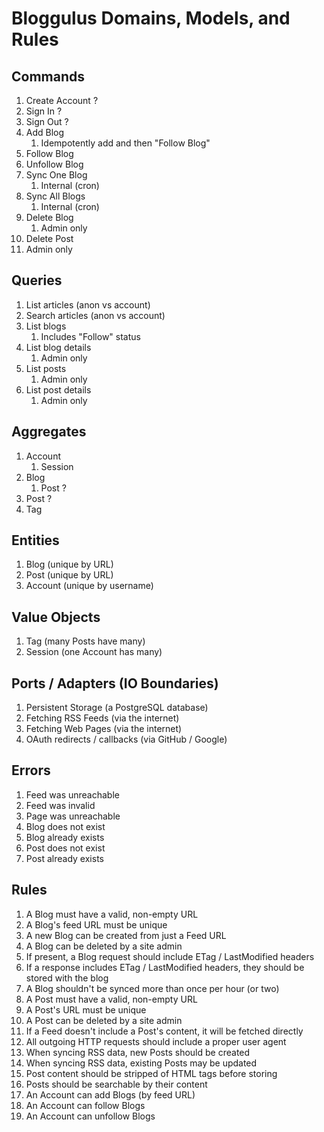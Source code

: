 # Bloggulus Domains, Models, and Rules

## Commands

1. Create Account ?
2. Sign In ?
3. Sign Out ?
4. Add Blog
   1. Idempotently add and then "Follow Blog"
5. Follow Blog
6. Unfollow Blog
7. Sync One Blog
   1. Internal (cron)
8. Sync All Blogs
   1. Internal (cron)
9. Delete Blog
   1. Admin only
10. Delete Post
   1. Admin only

## Queries

1. List articles (anon vs account)
2. Search articles (anon vs account)
3. List blogs
   1. Includes "Follow" status
4. List blog details
   1. Admin only
5. List posts
   1. Admin only
6. List post details
   1. Admin only

## Aggregates

1. Account
   1. Session
2. Blog
   1. Post ?
3. Post ?
3. Tag

## Entities

1. Blog (unique by URL)
2. Post (unique by URL)
3. Account (unique by username)

## Value Objects

1. Tag (many Posts have many)
2. Session (one Account has many)

## Ports / Adapters (IO Boundaries)

1. Persistent Storage (a PostgreSQL database)
2. Fetching RSS Feeds (via the internet)
3. Fetching Web Pages (via the internet)
4. OAuth redirects / callbacks (via GitHub / Google)

## Errors

1. Feed was unreachable
2. Feed was invalid
3. Page was unreachable
4. Blog does not exist
5. Blog already exists
6. Post does not exist
7. Post already exists

## Rules

1. A Blog must have a valid, non-empty URL
2. A Blog's feed URL must be unique
3. A new Blog can be created from just a Feed URL
4. A Blog can be deleted by a site admin
5. If present, a Blog request should include ETag / LastModified headers
6. If a response includes ETag / LastModified headers, they should be stored with the blog
7. A Blog shouldn't be synced more than once per hour (or two)
8. A Post must have a valid, non-empty URL
9. A Post's URL must be unique
10. A Post can be deleted by a site admin
11. If a Feed doesn't include a Post's content, it will be fetched directly
12. All outgoing HTTP requests should include a proper user agent
13. When syncing RSS data, new Posts should be created
14. When syncing RSS data, existing Posts may be updated
15. Post content should be stripped of HTML tags before storing
16. Posts should be searchable by their content
17. An Account can add Blogs (by feed URL)
18. An Account can follow Blogs
19. An Account can unfollow Blogs
